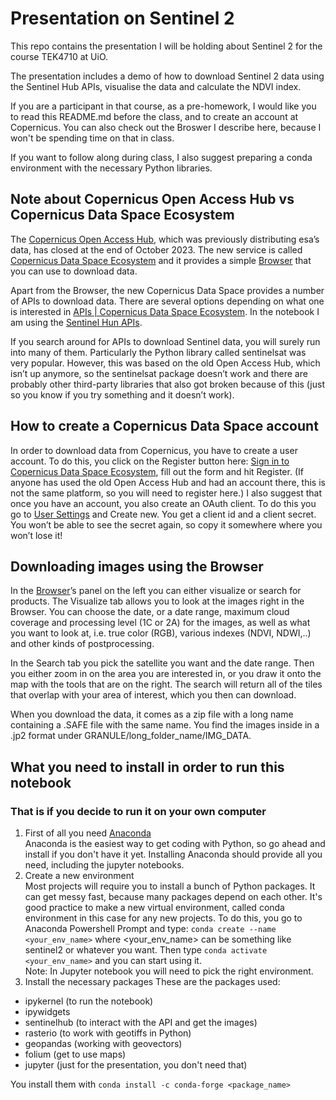 # Presentation on Sentinel 2

This repo contains the presentation I will be holding about Sentinel 2 for the course TEK4710 at UiO.

The presentation includes a demo of how to download Sentinel 2 data using the Sentinel Hub APIs, visualise the data and calculate the NDVI index. 

If you are a participant in that course, as a pre-homework, I would like you to read this README.md before the class, and to create an account at Copernicus. You can also check out the Broswer I describe here, because I won't be spending time on that in class. 

If you want to follow along during class, I also suggest preparing a conda environment with the necessary Python libraries. 


## Note about Copernicus Open Access Hub vs Copernicus Data Space Ecosystem

The [Copernicus Open Access Hub](https://scihub.copernicus.eu/), which was previously distributing esa’s data, has closed at the end of October 2023. The new service is called [Copernicus Data Space Ecosystem](https://dataspace.copernicus.eu/) and it provides a simple [Browser](https://dataspace.copernicus.eu/browser/?zoom=3&lat=26&lng=0&themeId=DEFAULT-THEME&visualizationUrl=https%3A%2F%2Fsh.dataspace.copernicus.eu%2Fogc%2Fwms%2Fa91f72b5-f393-4320-bc0f-990129bd9e63&datasetId=S2_L2A_CDAS&demSource3D=%22MAPZEN%22&cloudCoverage=30) that you can use to download data. 

Apart from the Browser, the new Copernicus Data Space provides a number of APIs to download data. There are several options depending on what one is interested in [APIs | Copernicus Data Space Ecosystem](https://dataspace.copernicus.eu/analyse/apis). In the notebook I am using the [Sentinel Hun APIs](https://dataspace.copernicus.eu/analyse/apis/sentinel-hub).

If you search around for APIs to download Sentinel data, you will surely run into many of them. Particularly the Python library called sentinelsat was very popular. However, this was based on the old Open Access Hub, which isn’t up anymore, so the sentinelsat package doesn’t work and there are probably other third-party libraries that also got broken because of this (just so you know if you try something and it doesn’t work).

## How to create a Copernicus Data Space account

In order to download data from Copernicus, you have to create a user account. To do this, you click on the Register button here: [Sign in to Copernicus Data Space Ecosystem](https://identity.dataspace.copernicus.eu/auth/realms/CDSE/protocol/openid-connect/auth?client_id=cdse-public&response_type=code&scope=openid&redirect_uri=https%3A//dataspace.copernicus.eu/account/confirmed/1), fill out the form and hit Register. (If anyone has used the old Open Access Hub and had an account there, this is not the same platform, so you will need to register here.) I also suggest that once you have an account, you also create an OAuth client. To do this you go to [User Settings](https://shapps.dataspace.copernicus.eu/dashboard/#/account/settings) and Create new. You get a client id and a client secret. You won’t be able to see the secret again, so copy it somewhere where you won’t lose it!

## Downloading images using the Browser
In the [Browser](https://dataspace.copernicus.eu/browser/?zoom=3&lat=26&lng=0&themeId=DEFAULT-THEME&visualizationUrl=https%3A%2F%2Fsh.dataspace.copernicus.eu%2Fogc%2Fwms%2Fa91f72b5-f393-4320-bc0f-990129bd9e63&datasetId=S2_L2A_CDAS&demSource3D=%22MAPZEN%22&cloudCoverage=30)’s panel on the left you can either visualize or search for products. The Visualize tab allows you to look at the images right in the Browser. You can choose the date, or a date range, maximum cloud coverage and processing level (1C or 2A) for the images, as well as what you want to look at, i.e. true color (RGB), various indexes (NDVI, NDWI,..) and other kinds of postprocessing.

In the Search tab you pick the satellite you want and the date range. Then you either zoom in on the area you are interested in, or you draw it onto the map with the tools that are on the right. The search will return all of the tiles that overlap with your area of interest, which you then can download.

When you download the data, it comes as a zip file with a long name containing a .SAFE file with the same name. You find the images inside in a .jp2 format under GRANULE/long_folder_name/IMG_DATA. 

## What you need to install in order to run this notebook
### That is if you decide to run it on your own computer

1. First of all you need [Anaconda](https://www.anaconda.com/download)  
Anaconda is the easiest way to get coding with Python, so go ahead and install if you don't have it yet.
Installing Anaconda should provide all you need, including the jupyter notebooks. 
2. Create a new environment  
Most projects will require you to install a bunch of Python packages. It can get messy fast, because many 
packages depend on each other. It's good practice to make a new virtual environment, called conda environment
in this case for any new projects. 
To do this, you go to Anaconda Powershell Prompt and type: 
```conda create --name <your_env_name>``` where <your_env_name> can be something like sentinel2 or whatever you want.
Then type ```conda activate <your_env_name>``` and you can start using it.  
Note: In Jupyter notebook you will need to pick the right environment. 
3. Install the necessary packages
These are the packages used:  
* ipykernel (to run the notebook) 
* ipywidgets 
* sentinelhub (to interact with the API and get the images)  
* rasterio (to work with geotiffs in Python)
* geopandas (working with geovectors)
* folium (get to use maps)
* jupyter (just for the presentation, you don't need that)

You install them with ```conda install -c conda-forge <package_name>```
